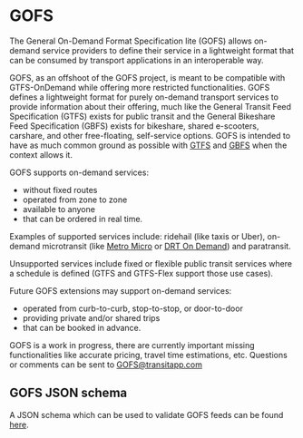 # GOFS

The General On-Demand Format Specification lite (GOFS) allows on-demand service providers to define their service in a lightweight format that can be consumed by transport applications in an interoperable way.

GOFS, as an offshoot of the GOFS project, is meant to be compatible with GTFS-OnDemand while offering more restricted functionalities. GOFS defines a lightweight format for purely on-demand transport services to provide information about their offering, much like the General Transit Feed Specification (GTFS) exists for public transit and the General Bikeshare Feed Specification (GBFS) exists for bikeshare, shared e-scooters, carshare, and other free-floating, self-service options.  GOFS is intended to have as much common ground as possible with [GTFS](https://github.com/google/transit/) and [GBFS](https://github.com/NABSA/gbfs) when the context allows it. 

GOFS supports on-demand services:
- without fixed routes
- operated from zone to zone
- available to anyone 
- that can be ordered in real time.

Examples of supported services include: ridehail (like taxis or Uber), on-demand microtransit (like [Metro Micro](https://micro.metro.net) or [DRT On Demand](https://www.durhamregiontransit.com/en/travelling-with-us/planning-your-travel.aspx#On%20Demand)) and paratransit. 

Unsupported services include fixed or flexible public transit services where a schedule is defined (GTFS and GTFS-Flex support those use cases).

Future GOFS extensions may support on-demand services:
- operated from curb-to-curb, stop-to-stop, or door-to-door
- providing private and/or shared trips
- that can be booked in advance.

GOFS is a work in progress, there are currently important missing functionalities like accurate pricing, travel time estimations, etc. Questions or comments can be sent to GOFS@transitapp.com

## GOFS JSON schema
A JSON schema which can be used to validate GOFS feeds can be found [here](schema/).